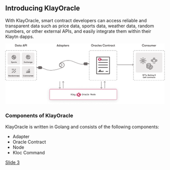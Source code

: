 ## Introducing KlayOracle  

With KlayOracle, smart contract developers can access reliable and transparent data such as price data, sports data, weather data, random numbers, or other external APIs, and easily integrate them within their Klaytn dapps.

![KlayOracle Architechture](https://github.com/alofeoluwafemi/klay-oracle-presentation/blob/master/images/kloc-architechture.png)

### Components of KlayOracle   

KlayOracle is written in Golang and consists of the following components:  

* Adapter
* Oracle Contract
* Node
* Kloc Command

[Slide 3](https://github.com/alofeoluwafemi/klay-oracle-presentation/blob/master/Slide-3.md)